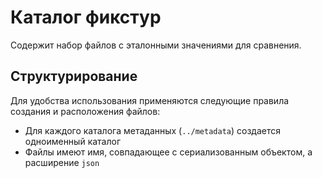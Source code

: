 # Каталог фикстур

Содержит набор файлов с эталонными значениями для сравнения.

## Структурирование

Для удобства использования применяются следующие правила создания и расположения файлов:
- Для каждого каталога метаданных (`../metadata`) создается одноименный каталог
- Файлы имеют имя, совпадающее с сериализованным объектом, а расширение `json`
